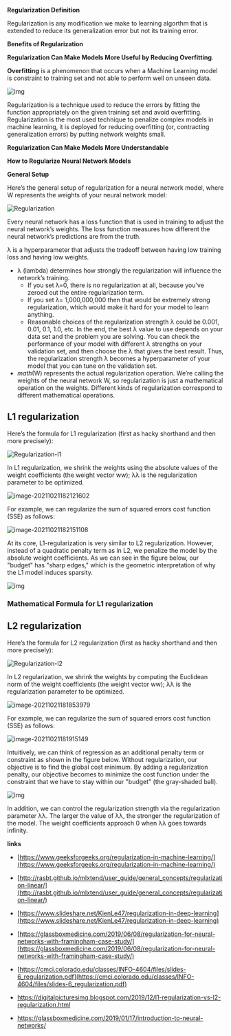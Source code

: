 

**Regularization Definition**

Regularization is any modification we make to learning algorthm that is extended to reduce its generalization error but not its training error.



**Benefits of Regularization**

**Regularization Can Make Models More Useful by Reducing Overfitting**.

**Overfitting** is a phenomenon that occurs when a Machine Learning model is constraint to training set and not able to perform well on unseen data. 

![img](https://pengfeinie.github.io/images/overfitting_21.png)

Regularization is a technique used to reduce the errors by fitting the function appropriately on the given training set and avoid overfitting. Regularization is the most used technique to penalize complex models in machine learning, it is deployed for reducing overfitting (or, contracting generalization errors) by putting network weights small. 

**Regularization Can Make Models More Understandable**



**How to Regularize Neural Network Models**

**General Setup**

Here’s the general setup of regularization for a neural network model, where W represents the weights of your neural network model:

![Regularization](https://pengfeinie.github.io/images/regularization-1.png)

Every neural network has a loss function that is used in training to adjust the neural network’s weights. The loss function measures how different the neural network’s predictions are from the truth.

λ is a hyperparameter that adjusts the tradeoff between having low training loss and having low weights.

- λ (lambda) determines how strongly the regularization will influence the network’s training.
  - If you set λ=0, there is no regularization at all, because you’ve zeroed out the entire regularization term.
  - If you set λ= 1,000,000,000 then that would be extremely strong regularization, which would make it hard for your model to learn anything.
  - Reasonable choices of the regularization strength λ could be 0.001, 0.01, 0.1, 1.0, etc. In the end, the best λ value to use depends on your data set and the problem you are solving. You can check the performance of your model with different λ strengths on your validation set, and then choose the λ that gives the best result. Thus, the regularization strength λ becomes a hyperparameter of your model that you can tune on the validation set.
- *math*(W) represents the actual regularization operation. We’re calling the weights of the neural network W, so regularization is just a mathematical operation on the weights. Different kinds of regularization correspond to different mathematical operations.

## L1 regularization

Here’s the formula for L1 regularization (first as hacky shorthand and then more precisely):

![Regularization-l1](https://pengfeinie.github.io/images/regularization-l1.png)

In L1 regularization, we shrink the weights using the absolute values of the weight coefficients (the weight vector ww); λλ is the regularization parameter to be optimized.

![image-20211021182121602](https://pengfeinie.github.io/images/image-20211021182121602.png)

For example, we can regularize the sum of squared errors cost function (SSE) as follows:

![image-20211021182151108](https://pengfeinie.github.io/images/image-20211021182151108.png)

At its core, L1-regularization is very similar to L2 regularization. However, instead of a quadratic penalty term as in L2, we penalize the model by the absolute weight coefficients. As we can see in the figure below, our "budget" has "sharp edges," which is the geometric interpretation of why the L1 model induces sparsity.

![img](https://pengfeinie.github.io/images/l1.png)





### **Mathematical Formula for L1 regularization**



## L2 regularization

Here’s the formula for L2 regularization (first as hacky shorthand and then more precisely):

![Regularization-l2](https://pengfeinie.github.io/images/regularization-l2.png)

In L2 regularization, we shrink the weights by computing the Euclidean norm of the weight coefficients (the weight vector ww); λλ is the regularization parameter to be optimized.

![image-20211021181853979](https://pengfeinie.github.io/images/image-20211021181853979.png)

For example, we can regularize the sum of squared errors cost function (SSE) as follows:

![image-20211021181915149](https://pengfeinie.github.io/images/image-20211021181915149.png)

Intuitively, we can think of regression as an additional penalty term or constraint as shown in the figure below. Without regularization, our objective is to find the global cost minimum. By adding a regularization penalty, our objective becomes to minimize the cost function under the constraint that we have to stay within our "budget" (the gray-shaded ball).

![img](https://pengfeinie.github.io/images/l2.png)

In addition, we can control the regularization strength via the regularization parameter λλ. The larger the value of λλ, the stronger the regularization of the model. The weight coefficients approach 0 when λλ goes towards infinity.





**links**

- [https://www.geeksforgeeks.org/regularization-in-machine-learning/](https://www.geeksforgeeks.org/regularization-in-machine-learning/)

- [http://rasbt.github.io/mlxtend/user_guide/general_concepts/regularization-linear/](http://rasbt.github.io/mlxtend/user_guide/general_concepts/regularization-linear/)

- [https://www.slideshare.net/KienLe47/regularization-in-deep-learning](https://www.slideshare.net/KienLe47/regularization-in-deep-learning)

- [https://glassboxmedicine.com/2019/06/08/regularization-for-neural-networks-with-framingham-case-study/](https://glassboxmedicine.com/2019/06/08/regularization-for-neural-networks-with-framingham-case-study/)

- [https://cmci.colorado.edu/classes/INFO-4604/files/slides-6_regularization.pdf](https://cmci.colorado.edu/classes/INFO-4604/files/slides-6_regularization.pdf)

- https://digitalpicturesimg.blogspot.com/2019/12/l1-regularization-vs-l2-regularization.html

- https://glassboxmedicine.com/2019/01/17/introduction-to-neural-networks/

  

